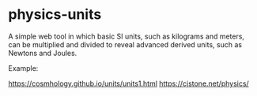 # physics-units
A simple web tool in which basic SI units, such as kilograms and meters, can be multiplied and divided to reveal advanced derived units, such as Newtons and Joules.

Example:

https://cosmhology.github.io/units/units1.html
https://cjstone.net/physics/
